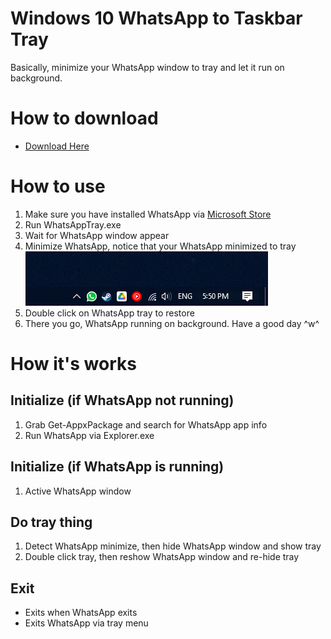 # Windows 10 WhatsApp to Taskbar Tray
Basically, minimize your WhatsApp window to tray and let it run on background.

# How to download
- [Download Here](https://github.com/Zigatronz/Windows-10-WhatsApp-to-Taskbar-Tray/releases)

# How to use
1. Make sure you have installed WhatsApp via [Microsoft Store](https://www.microsoft.com/en-us/p/whatsapp-desktop/9nksqgp7f2nh)
2. Run WhatsAppTray.exe
3. Wait for WhatsApp window appear
4. Minimize WhatsApp, notice that your WhatsApp minimized to tray
![WhatsApp tray image](whattray.png)
5. Double click on WhatsApp tray to restore
6. There you go, WhatsApp running on background. Have a good day ^w^

# How it's works
## Initialize (if WhatsApp **not** running)
1. Grab Get-AppxPackage and search for WhatsApp app info
2. Run WhatsApp via Explorer.exe
## Initialize (if WhatsApp **is** running)
1. Active WhatsApp window
## Do tray thing
1. Detect WhatsApp minimize, then hide WhatsApp window and show tray
2. Double click tray, then reshow WhatsApp window and re-hide tray
## Exit
- Exits when WhatsApp exits
- Exits WhatsApp via tray menu
